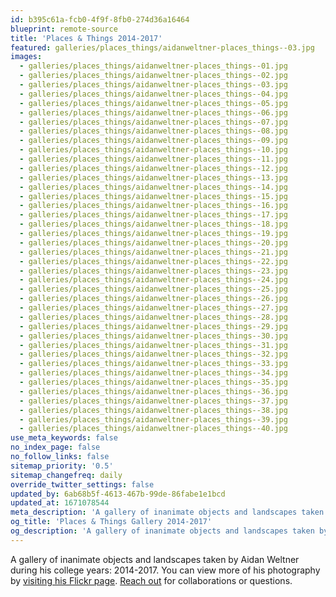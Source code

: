 ```yaml
---
id: b395c61a-fcb0-4f9f-8fb0-274d36a16464
blueprint: remote-source
title: 'Places & Things 2014-2017'
featured: galleries/places_things/aidanweltner-places_things--03.jpg
images:
  - galleries/places_things/aidanweltner-places_things--01.jpg
  - galleries/places_things/aidanweltner-places_things--02.jpg
  - galleries/places_things/aidanweltner-places_things--03.jpg
  - galleries/places_things/aidanweltner-places_things--04.jpg
  - galleries/places_things/aidanweltner-places_things--05.jpg
  - galleries/places_things/aidanweltner-places_things--06.jpg
  - galleries/places_things/aidanweltner-places_things--07.jpg
  - galleries/places_things/aidanweltner-places_things--08.jpg
  - galleries/places_things/aidanweltner-places_things--09.jpg
  - galleries/places_things/aidanweltner-places_things--10.jpg
  - galleries/places_things/aidanweltner-places_things--11.jpg
  - galleries/places_things/aidanweltner-places_things--12.jpg
  - galleries/places_things/aidanweltner-places_things--13.jpg
  - galleries/places_things/aidanweltner-places_things--14.jpg
  - galleries/places_things/aidanweltner-places_things--15.jpg
  - galleries/places_things/aidanweltner-places_things--16.jpg
  - galleries/places_things/aidanweltner-places_things--17.jpg
  - galleries/places_things/aidanweltner-places_things--18.jpg
  - galleries/places_things/aidanweltner-places_things--19.jpg
  - galleries/places_things/aidanweltner-places_things--20.jpg
  - galleries/places_things/aidanweltner-places_things--21.jpg
  - galleries/places_things/aidanweltner-places_things--22.jpg
  - galleries/places_things/aidanweltner-places_things--23.jpg
  - galleries/places_things/aidanweltner-places_things--24.jpg
  - galleries/places_things/aidanweltner-places_things--25.jpg
  - galleries/places_things/aidanweltner-places_things--26.jpg
  - galleries/places_things/aidanweltner-places_things--27.jpg
  - galleries/places_things/aidanweltner-places_things--28.jpg
  - galleries/places_things/aidanweltner-places_things--29.jpg
  - galleries/places_things/aidanweltner-places_things--30.jpg
  - galleries/places_things/aidanweltner-places_things--31.jpg
  - galleries/places_things/aidanweltner-places_things--32.jpg
  - galleries/places_things/aidanweltner-places_things--33.jpg
  - galleries/places_things/aidanweltner-places_things--34.jpg
  - galleries/places_things/aidanweltner-places_things--35.jpg
  - galleries/places_things/aidanweltner-places_things--36.jpg
  - galleries/places_things/aidanweltner-places_things--37.jpg
  - galleries/places_things/aidanweltner-places_things--38.jpg
  - galleries/places_things/aidanweltner-places_things--39.jpg
  - galleries/places_things/aidanweltner-places_things--40.jpg
use_meta_keywords: false
no_index_page: false
no_follow_links: false
sitemap_priority: '0.5'
sitemap_changefreq: daily
override_twitter_settings: false
updated_by: 6ab68b5f-4613-467b-99de-86fabe1e1bcd
updated_at: 1671078544
meta_description: 'A gallery of inanimate objects and landscapes taken by Aidan Weltner during his college years: 2014-2017.'
og_title: 'Places & Things Gallery 2014-2017'
og_description: 'A gallery of inanimate objects and landscapes taken by Aidan Weltner during his college years: 2014-2017.'
---
```

A gallery of inanimate objects and landscapes taken by Aidan Weltner during his college years: 2014-2017. You can view more of his photography by [visiting his Flickr page](https://www.flickr.com/people/aidanweltner/). [Reach out](/contact) for collaborations or questions.